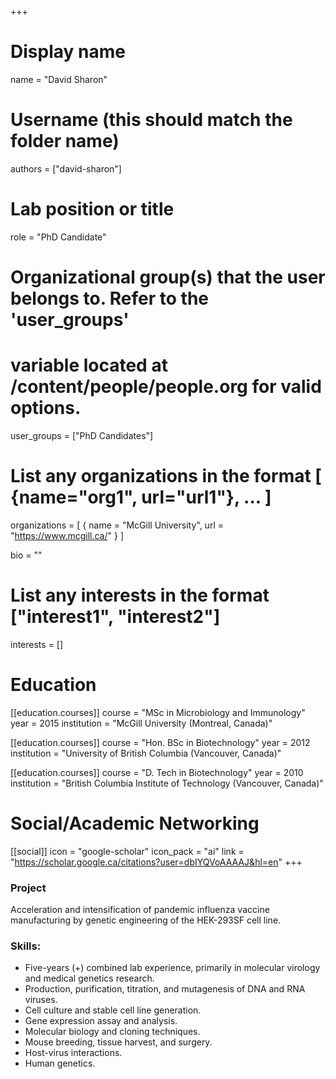 +++
# Display name
name = "David Sharon"

# Username (this should match the folder name)
authors = ["david-sharon"]

# Lab position or title
role = "PhD Candidate"

# Organizational group(s) that the user belongs to. Refer to the 'user_groups'
# variable located at /content/people/people.org for valid options.
user_groups = ["PhD Candidates"]

# List any organizations in the format [ {name="org1", url="url1"}, ... ]
organizations = [ { name = "McGill University", url = "https://www.mcgill.ca/" } ]

bio = ""

# List any interests in the format ["interest1", "interest2"]
interests = []

# Education
[[education.courses]]
  course = "MSc in Microbiology and Immunology"
  year = 2015
  institution = "McGill University (Montreal, Canada)"

[[education.courses]]
  course = "Hon. BSc in Biotechnology"
  year = 2012
  institution = "University of British Columbia (Vancouver, Canada)"

[[education.courses]]
  course = "D. Tech in Biotechnology"
  year = 2010
  institution = "British Columbia Institute of Technology (Vancouver, Canada)"

# Social/Academic Networking
[[social]]
  icon = "google-scholar"
  icon_pack = "ai"
  link = "https://scholar.google.ca/citations?user=dbIYQVoAAAAJ&hl=en"
+++

### Project
Acceleration and intensification of pandemic influenza vaccine manufacturing by
genetic engineering of the HEK-293SF cell line.

### Skills:
- Five-years (+) combined lab experience, primarily in molecular virology and
  medical genetics research.
- Production, purification, titration, and mutagenesis of DNA and RNA viruses.
- Cell culture and stable cell line generation.
- Gene expression assay and analysis.
- Molecular biology and cloning techniques.
- Mouse breeding, tissue harvest, and surgery.
- Host-virus interactions.
- Human genetics.
